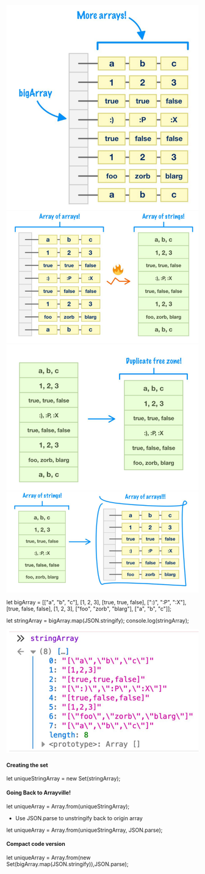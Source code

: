 ![alt text](./images/image-13.png)
![alt text](./Images/image-12.png)
![alt text](./Images/image-14.png)
![alt text](./Images/image-15.png)

let bigArray = [["a", "b", "c"],
 [1, 2, 3],
 [true, true, false],
 [":)", ":P", ":X"],
 [true, false, false],
 [1, 2, 3],
 ["foo", "zorb", "blarg"],
 ["a", "b", "c"]];

let stringArray = bigArray.map(JSON.stringify);
console.log(stringArray);

![alt text](./Images/image-16.png)
#### Creating the set
let uniqueStringArray = new Set(stringArray);

#### Going Back to Arrayville!
let uniqueArray = Array.from(uniqueStringArray);
- Use JSON.parse to unstringify back to origin array

let uniqueArray = Array.from(uniqueStringArray, JSON.parse);

#### Compact code version
let uniqueArray = Array.from(new Set(bigArray.map(JSON.stringify)),JSON.parse);